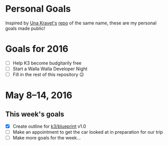 # Personal Goals
Inspired by [Una Kravet's](https://github.com/una) [repo](https://github.com/una/personal-goals) of the same name, these are my personal goals made public!

# Goals for 2016

- [ ] Help K3 become budgitarily free
- [ ] Start a Walla Walla Developer Night
- [ ] Fill in the rest of this repository :wink:

# May 8–14, 2016

## This week's goals

- [x] Create outline for [k3/blueprint](https://hub.k3integrations.com/k3/blueprint) v1.0
- [ ] Make an appointment to get the car looked at in preparation for our trip
- [ ] Make more goals for the week…
